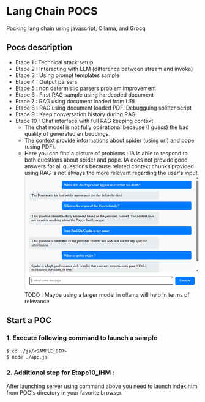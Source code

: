 # Lang Chain POCS
Pocking lang chain using javascript, Ollama, and Grocq

## Pocs description

* Etape 1 : Technical stack setup
* Etape 2 : Interacting with LLM (difference between stream and invoke)
* Etape 3 : Using prompt templates sample
* Etape 4 : Output parsers
* Etape 5 : non determistic parsers problem improvement
* Etape 6 : First RAG sample using hardcoded document
* Etape 7 : RAG using document loaded from URL
* Etape 8 : RAG using document loaded PDF. Debugguing splitter script
* Etape 9 : Keep conversation history during RAG
* Etape 10 : Chat interface with full RAG keeping context
  * The chat model is not fully opérational because (I guess) the bad quality of generated embeddings. 
  * The context provide informations about spider (using url) and pope (using PDF).
  * Here you can find a picture of problems :
    IA is able to respond to both questions about spider and pope. IA does not provide good answers for all questions because related context chunks provided using RAG is not always the more relevant regarding the user's input.
   ![alt text](images/image.png)
    TODO :  Maybe using a larger model in ollama will help in terms of relevance

## Start a POC

### 1. Execute following command to launch a sample
```console
$ cd ./js/<SAMPLE_DIR>
$ node ./app.js
```
### 2. Additional step for Etape10_IHM :
After launching server using command above you need to launch index.html from POC's directory in your favorite browser.
